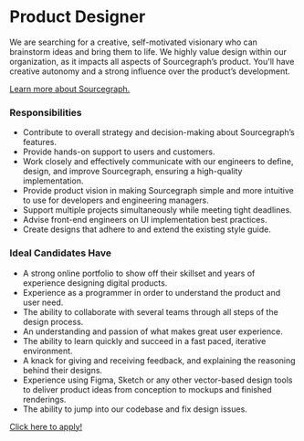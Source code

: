 # Product Designer

We are searching for a creative, self-motivated visionary who can brainstorm ideas and bring them to life. We highly value design within our organization, as it impacts all aspects of Sourcegraph’s product. You'll have creative autonomy and a strong influence over the product’s development.

[Learn more about Sourcegraph.](README.md)

### Responsibilities

- Contribute to overall strategy and decision-making about Sourcegraph’s features.
- Provide hands-on support to users and customers.
- Work closely and effectively communicate with our engineers to define, design, and improve Sourcegraph, ensuring a high-quality implementation.
- Provide product vision in making Sourcegraph simple and more intuitive to use for developers and engineering managers.
- Support multiple projects simultaneously while meeting tight deadlines.
- Advise front-end engineers on UI implementation best practices.
- Create designs that adhere to and extend the existing style guide.

### Ideal Candidates Have

- A strong online portfolio to show off their skillset and years of experience designing digital products.
- Experience as a programmer in order to understand the product and user need.
- The ability to collaborate with several teams through all steps of the design process.
- An understanding and passion of what makes great user experience.
- The ability to learn quickly and succeed in a fast paced, iterative environment.
- A knack for giving and receiving feedback, and explaining the reasoning behind their designs.
- Experience using Figma, Sketch or any other vector-based design tools to deliver product ideas from conception to mockups and finished renderings.
- The ability to jump into our codebase and fix design issues.

[Click here to apply!](https://hire.withgoogle.com/public/jobs/sourcegraphcom/view/P_AAAAAADAAADE_fALePiTUX)
